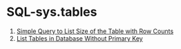 # SQL-sys.tables

1. [Simple Query to List Size of the Table with Row Counts](https://blog.sqlauthority.com/2017/05/25/sql-server-simple-query-list-size-table-row-counts/)
2. [List Tables in Database Without Primary Key](https://blog.sqlauthority.com/2007/08/07/sql-server-2005-list-tables-in-database-without-primary-key/)